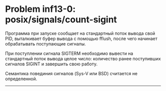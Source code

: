**Problem inf13-0: posix/signals/count-sigint**
==================================================

Программа при запуске сообщает на стандартный поток вывода свой PID, выталкивает буфер вывода с помощью fflush, после чего начинает обрабатывать поступающие сигналы.

При поступлении сигнала SIGTERM необходимо вывести на стандартный поток вывода целое число: количество ранее поступивших сигналов SIGINT и завершить свою работу.

Семантика повединия сигналов (Sys-V или BSD) считается не определенной.

***
